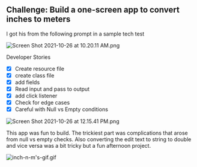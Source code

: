 ## Challenge: Build a one-screen app to convert inches to meters

I got his from the following prompt in a sample tech test

![Screen Shot 2021-10-26 at 10.20.11 AM.png](https://s3-us-west-2.amazonaws.com/secure.notion-static.com/cd6e3ac8-f436-4635-bce1-5959a53fb786/Screen_Shot_2021-10-26_at_10.20.11_AM.png)

Developer Stories

- [x]  Create resource file
- [x]  create class file
- [x]  add fields
- [x]  Read input and pass to output
- [x]  add click listener
- [x]  Check for edge cases
- [x]  Careful with Null vs Empty conditions

![Screen Shot 2021-10-26 at 12.15.41 PM.png](https://s3-us-west-2.amazonaws.com/secure.notion-static.com/0e58a4e5-7d15-439d-9757-bffcb1979876/Screen_Shot_2021-10-26_at_12.15.41_PM.png)

This app was fun to build. The trickiest part was complications that arose from null vs empty checks. Also converting the edit text to string to double and vice versa was a bit tricky but a fun afternoon project.

![inch-n-m's-gif.gif](https://s3-us-west-2.amazonaws.com/secure.notion-static.com/f1dcedab-07e8-4d23-9b77-a13816d4ad02/inch-n-ms-gif.gif)
